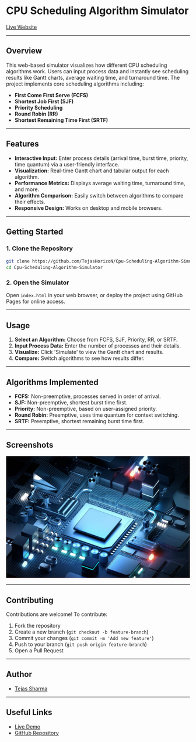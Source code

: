 # CPU Scheduling Algorithm Simulator

[Live Website](https://tejassharma.github.io/CPUScheduler/)

---

## Overview
This web-based simulator visualizes how different CPU scheduling algorithms work. Users can input process data and instantly see scheduling results like Gantt charts, average waiting time, and turnaround time. The project implements core scheduling algorithms including:
- **First Come First Serve (FCFS)**
- **Shortest Job First (SJF)**
- **Priority Scheduling**
- **Round Robin (RR)**
- **Shortest Remaining Time First (SRTF)**

---

## Features
- **Interactive Input:** Enter process details (arrival time, burst time, priority, time quantum) via a user-friendly interface.
- **Visualization:** Real-time Gantt chart and tabular output for each algorithm.
- **Performance Metrics:** Displays average waiting time, turnaround time, and more.
- **Algorithm Comparison:** Easily switch between algorithms to compare their effects.
- **Responsive Design:** Works on desktop and mobile browsers.

---

## Getting Started

### 1. Clone the Repository
```sh
git clone https://github.com/TejasHorizoN/Cpu-Scheduling-Algorithm-Simulator.git
cd Cpu-Scheduling-Algorithm-Simulator
```

### 2. Open the Simulator
Open `index.html` in your web browser, or deploy the project using GitHub Pages for online access.

---

## Usage
1. **Select an Algorithm:** Choose from FCFS, SJF, Priority, RR, or SRTF.
2. **Input Process Data:** Enter the number of processes and their details.
3. **Visualize:** Click 'Simulate' to view the Gantt chart and results.
4. **Compare:** Switch algorithms to see how results differ.

---

## Algorithms Implemented
- **FCFS:** Non-preemptive, processes served in order of arrival.
- **SJF:** Non-preemptive, shortest burst time first.
- **Priority:** Non-preemptive, based on user-assigned priority.
- **Round Robin:** Preemptive, uses time quantum for context switching.
- **SRTF:** Preemptive, shortest remaining burst time first.

---

## Screenshots
![Gantt Chart Example](images/CPU%20Scheduling_3.PNG)

---

## Contributing
Contributions are welcome! To contribute:
1. Fork the repository
2. Create a new branch (`git checkout -b feature-branch`)
3. Commit your changes (`git commit -m 'Add new feature'`)
4. Push to your branch (`git push origin feature-branch`)
5. Open a Pull Request

---


## Author
- [Tejas Sharma](https://github.com/tejassharma)

---

## Useful Links
- [Live Demo](https://tejassharma.github.io/CPUScheduler/)
- [GitHub Repository](https://github.com/TejasHorizoN/Cpu-Scheduling-Algorithm-Simulator)



